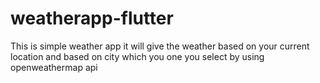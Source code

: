 # weatherapp-flutter
This is simple weather app it will give the weather based on your current location and based on city which you one you select by using openweathermap api
